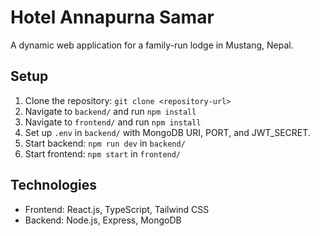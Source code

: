 # Hotel Annapurna Samar

A dynamic web application for a family-run lodge in Mustang, Nepal.

## Setup

1. Clone the repository: `git clone <repository-url>`
2. Navigate to `backend/` and run `npm install`
3. Navigate to `frontend/` and run `npm install`
4. Set up `.env` in `backend/` with MongoDB URI, PORT, and JWT_SECRET.
5. Start backend: `npm run dev` in `backend/`
6. Start frontend: `npm start` in `frontend/`

## Technologies

- Frontend: React.js, TypeScript, Tailwind CSS
- Backend: Node.js, Express, MongoDB
